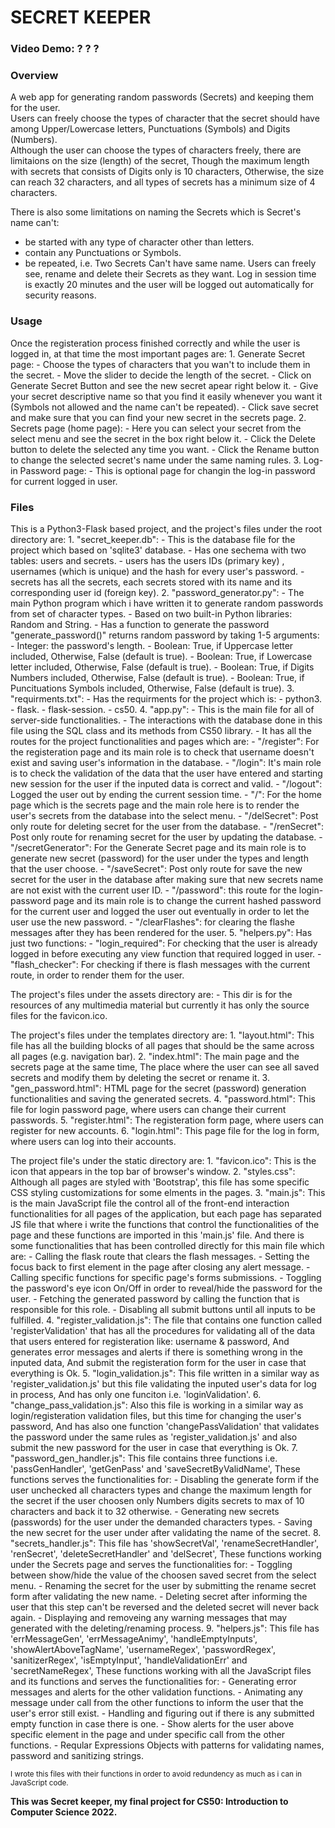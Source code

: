 # SECRET KEEPER

### Video Demo: ? ? ?

### Overview
A web app for generating random passwords (Secrets) and keeping them for the user.<br/>
Users can freely choose the types of character that the secret should have among Upper/Lowercase letters, Punctuations (Symbols) and Digits (Numbers).<br/>
Although the user can choose the types of characters freely, there are limitaions on the size (length) of the secret, Though the maximum length with secrets that consists of Digits only is 10 characters, Otherwise, the size can reach 32 characters, and all types of secrets has a minimum size of 4 characters.<br/>

There is also some limitations on naming the Secrets which is Secret's name can't:<br/>
- be started with any type of character other than letters.
- contain any Punctuations or Symbols.
- be repeated, i.e. Two Secrets Can't have same name.
Users can freely see, rename and delete their Secrets as they want.
Log in session time is exactly 20 minutes and the user will be logged out automatically for security reasons.

### Usage
Once the registeration process finished correctly and while the user is logged in, at that time the most important pages are:
    1. Generate Secret page:
       - Choose the types of characters that you wan't to include them in the secret.
       - Move the slider to decide the length of the secret.
       - Click on Generate Secret Button and see the new secret apear right below it.
       - Give your secret descriptive name so that you find it easily whenever you want it (Symbols not allowed and the name can't be repeated).
       - Click save secret and make sure that you can find your new secret in the secrets page.
    2. Secrets page (home page):
       - Here you can select your secret from the select menu and see the secret in the box right below it.
       - Click the Delete button to delete the selected any time you want.
       - Click the Rename button to change the selected secret's name under the same naming rules.
    3. Log-in Password page:
       - This is optional page for changin the log-in password for current logged in user.

### Files
This is a Python3-Flask based project, and the project's files under the root directory are:
    1. "secret_keeper.db":
       - This is the database file for the project which based on 'sqlite3' database.
       - Has one sechema with two tables: users and secrets.
       - users has the users IDs (primary key) , usernames (which is unique) and the hash for every user's password.
       - secrets has all the secrets, each secrets stored with its name and its corresponding user id (foreign key).
    2. "password_generator.py":
       - The main Python program which i have written it to generate random passwords from set of character types.
       - Based on two built-in Python libraries: Random and String.
       - Has a function to generate the password "generate_password()" returns random password by taking 1-5 arguments:
         - Integer: the password's length.
         - Boolean: True, if Uppercase letter included, Otherwise, False (default is true).
         - Boolean: True, if Lowercase letter included, Otherwise, False (default is true).
         - Boolean: True, if Digits Numbers included, Otherwise, False (default is true).
         - Boolean: True, if Puncituations Symbols included, Otherwise, False (default is true).
    3. "requirments.txt":
       - Has the requirments for the project which is:
         - python3.
         - flask.
         - flask-session.
         - cs50.
    4. "app.py":
       - This is the main file for all of server-side functionalities.
       - The interactions with the database done in this file using the SQL class and its methods from CS50 library.
       - It has all the routes for the project functionalities and pages which are:
         - "/register": For the registeration page and its main role is to check that username doesn't exist and saving user's information in the database.
         - "/login": It's main role is to check the validation of the data that the user have entered and starting new session for the user if the inputed data is correct and valid.
         - "/logout": Logged the user out by ending the current session time.
         - "/": For the home page which is the secrets page and the main role here is to render the user's secrets from the database into the select menu.
         - "/delSecret": Post only route for deleting secret for the user from the database.
         - "/renSecret": Post only route for renaming secret for the user by updating the database.
         - "/secretGenerator": For the Generate Secret page and its main role is to generate new secret (password) for the user under the types and length that the user choose.
         - "/saveSecret": Post only route for save the new secret for the user in the database after making sure that new secrets name are not exist with the current user ID.
         - "/password": this route for the login-password page and its main role is to change the current hashed password for the current user and logged the user out eventually in order to let the user use the new password.
         - "/clearFlashes": for clearing the flashe messages after they has been rendered for the user.
    5. "helpers.py": Has just two functions:
       - "login_required": For checking that the user is already logged in before executing any view function that required logged in user.
       - "flash_checker": For checking if there is flash messages with the current route, in order to render them for the user.

The project's files under the assets directory are:
    - This dir is for the resources of any multimedia material but currently it has only the source files for the favicon.ico.

The project's files under the templates directory are:
    1. "layout.html": This file has all the building blocks of all pages that should be the same across all pages (e.g. navigation bar).
    2. "index.html": The main page and the secrets page at the same time, The place where the user can see all saved secrets and modify them by deleting the secret or rename it.
    3. "gen_password.html": HTML page for the secret (password) generation functionalities and saving the generated secrets.
    4. "password.html": This file for login password page, where users can change their current passwords.
    5. "register.html": The registeration form page, where users can register for new accounts.
    6. "login.html": This page file for the log in form, where users can log into their accounts.

The project file's under the static directory are:
    1. "favicon.ico": This is the icon that appears in the top bar of browser's window.
    2. "styles.css": Although all pages are styled with 'Bootstrap', this file has some specific CSS styling customizations for some elments in the pages.
    3. "main.js": This is the main JavaScript file the control all of the front-end interaction functionalities for all pages of the application, but each page has separated JS file that where i write the functions that control the functionalities of the page and these functions are imported in this 'main.js' file. And there is some functionalities that has been controlled directly for this main file which are:
        - Calling the flask route that clears the flash messages.
        - Setting the focus back to first element in the page after closing any alert message.
        - Calling specific functions for specific page's forms submissions.
        - Toggling the password's eye icon On/Off in order to reveal/hide the password for the user.
        - Fetching the generated password by calling the function that is responsible for this role.
        - Disabling all submit buttons until all inputs to be fulfilled.
    4. "register_validation.js": The file that contains one function called 'registerValidation' that has all the procedures for validating all of the data that users entered for registeration like: username & password, And generates error messages and alerts if there is something wrong in the inputed data, And submit the registeration form for the user in case that everything is Ok.
    5. "login_validation.js": This file written in a similar way as 'register_validation.js' but this file validating the inputed user's data for log in process, And has only one funciton i.e. 'loginValidation'.
    6. "change_pass_validation.js": Also this file is working in a similar way as login/registeration validation files, but this time for changing the user's password, And has also one function 'changePassValidation' that validates the password under the same rules as 'register_validation.js' and also submit the new password for the user in case that everything is Ok.
    7. "password_gen_handler.js": This file contains three functions i.e. 'passGenHandler', 'getGenPass' and 'saveSecretByValidName', These functions serves the functionalities for:
        - Disabling the generate form if the user unchecked all characters types and change the maximum length for the secret if the user choosen only Numbers digits secrets to max of 10 characters and back it to 32 otherwise.
        - Generating new secrets (passwords) for the user under the demanded characters types.
        - Saving the new secret for the user under after validating the name of the secret.
    8. "secrets_handler.js": This file has 'showSecretVal', 'renameSecretHandler', 'renSecret', 'deleteSecretHandler' and 'delSecret', These functions working under the Secrets page and serves the functionalities for:
        - Toggling between show/hide the value of the choosen saved secret from the select menu.
        - Renaming the secret for the user by submitting the rename secret form after validating the new name.
        - Deleting secret after informing the user that this step can't be reversed and the deleted secret will never back again.
        - Displaying and removeing any warning messages that may generated with the deleting/renaming process.
    9. "helpers.js": This file has 'errMessageGen', 'errMessageAnimy', 'handleEmptyInputs', 'showAlertAboveTagName', 'usernameRegex', 'passwordRegex', 'sanitizerRegex', 'isEmptyInput', 'handleValidationErr' and 'secretNameRegex', These functions working with all the JavaScript files and its functions and serves the functionalities for:
        - Generating error messages and alerts for the other validation functions.
        - Animating any message under call from the other functions to inform the user that the user's error still exist.
        - Handling and figuring out if there is any submitted empty function in case there is one.
        - Show alerts for the user above specific element in the page and under specific call from the other functions.
        - Reqular Expressions Objects with patterns for validating names, password and sanitizing strings.

<sub>I wrote this files with their functions in order to avoid redundency as much as i can in JavaScript code.</sub>

**This was Secret keeper, my final project for CS50: Introduction to Computer Science 2022.**




